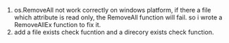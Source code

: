 1. os.RemoveAll not work correctly on windows platform,
 if there a file which attribute is read only, the RemoveAll function will fail.
 so i wrote a RemoveAllEx function to fix it.
2.  add a file exists check fucntion and a direcory exists check function.
